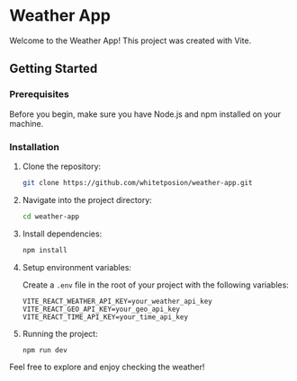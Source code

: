 # Weather App

Welcome to the Weather App! This project was created with Vite.

## Getting Started

### Prerequisites

Before you begin, make sure you have Node.js and npm installed on your machine.

### Installation

1. Clone the repository:

   ```bash
   git clone https://github.com/whitetposion/weather-app.git
   ```

2. Navigate into the project directory:

   ```bash
   cd weather-app
   ```

3. Install dependencies:

   ```bash
   npm install
   ```

4. Setup environment variables:

   Create a `.env` file in the root of your project with the following variables:

   ```
   VITE_REACT_WEATHER_API_KEY=your_weather_api_key   
   VITE_REACT_GEO_API_KEY=your_geo_api_key
   VITE_REACT_TIME_API_KEY=your_time_api_key
   ```

5. Running the project:

   ```bash
   npm run dev
   ```



Feel free to explore and enjoy checking the weather!
